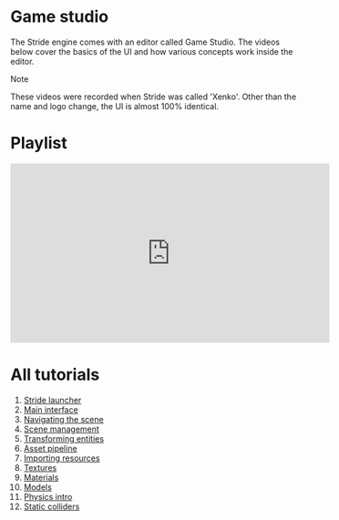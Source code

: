 # Game studio
The Stride engine comes with an editor called Game Studio. The videos below cover the basics of the UI and how various concepts work inside the editor. 

> [!NOTE]
> These videos were recorded when Stride was called 'Xenko'. Other than the name and logo change, the UI is almost 100% identical.

# Playlist 
<iframe width="560" height="315" src="https://www.youtube.com/embed/videoseries?list=PLM8hj-JyVnYr-usNqX5aeXG0IwTY9FVge" title="YouTube video player" frameborder="0" allow="accelerometer; autoplay; clipboard-write; encrypted-media; gyroscope; picture-in-picture" allowfullscreen></iframe>

# All tutorials
1. [Stride launcher](1-launcher.md)
2. [Main interface](2-main-interface.md)
3. [Navigating the scene](3-navigating-scene.md)
4. [Scene management](4-scene-management.md)
5. [Transforming entities](5-transforming-entities.md)
6. [Asset pipeline](6-asset-pipeline.md)
7. [Importing resources](7-importing-resources.md)
8. [Textures](8-textures.md)
9. [Materials](9-materials.md)
10. [Models](10-models.md)
11. [Physics intro](11-physics-intro.md)
12. [Static colliders](12-static-colliders.md)